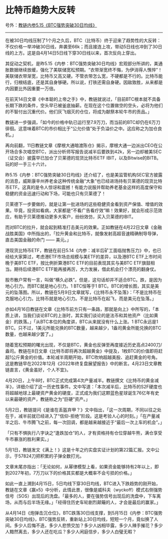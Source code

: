 # 比特币趋势大反转

号外：[教链内参5.15《BTC强势突破30日均线》](http://rd.liujiaolian.com/i/20240515)

* * *

在被30日均线压制了1个月之久后，BTC（比特币）终于迎来了趋势性的大反转：不仅价格一举冲破30日线，奔袭至66k；而且接连上攻，带动5日线也冲到了30日线的上方。这是自4月14日5日线下穿30日线以来，首次反向上穿出。

其促动之契机，是昨5.15《内参：BTC强势突破30日均线》宏观部分所讲的，美通胀数据继续放缓，强化了美联储宽松预期。“衣带渐宽终不悔，为伊消得人憔悴”！美联储衣带渐宽，比特币又高又硬。不管衣带怎么宽，不硬都是不行的。比特币能行，归根结底，还是其自身够硬。所以说，打铁还需自身硬。因敌致胜，从来都是内因要比外因重要一万倍。

在前天14日文章《中本聪的上帝之手》中，教链就说过，「目前BTC根本就不具备长期下跌的条件，空头早已被釜底抽薪。在现在这个位置做空的空头，必将为他们的不智付出沉重代价。他们灰飞烟灭的仓位，将成为献祭本轮牛市的贡品。」

教链进一步强调，「如今的价格中轨已运行至7.9万刀，而当前的BTC却仍在6万刀徘徊。这意味着BTC的市价相比于“公允价值”处于负溢价之中。这应称之为加仓良机。」

再向前翻，11日教链文章《摩根大通暗渡陈仓》揭示，摩根大通一边派出CEO在公开场合多次唱空BTC，派出分析师写报告说减半后要跌到42k，另一边却被美SEC（证交会）披露早已加仓了贝莱德的现货比特币ETF IBIT，以及Bitwise的BITB。玩的好一手三十六计。

昨5.15《内参：BTC强势突破30日均线》还介绍了，也是美监管机构SEC官方披露的消息，威斯康辛州养老金这种传统金融“大象”也已经进场持有贝莱德的现货比特币ETF。这真的是令人惊讶和震撼！有能力说服并帮助养老基金这样的高度保守和稳健的资金迅速行动和下场，可能也只有贝莱德了！

贝莱德下一步要做的，就是让第一批进场的这些稳健资金看到资产保值、增值的效果。毕竟，投资如看病，大家都是“不看广告看疗效”嘛！效果好，就会形成示范效应，有助于贝莱德推动更多大客户，纷纷效仿，买入贝莱德的IBIT。

而对BTC的拉升，就会起到精准打击美元的效果。正如教链在4月22日文章《金融战胜美国》中所指出的，「拉升黄金和比特币，就像发射高超音速精确制导导弹，直击美国金融的命门 —— 美元。」

港现货比特币ETF，教链在前日5.14《内参：减半后矿工面临抛售压力》中，也已经给大家算过，考虑港ETF市场总规模与美ETF的差异，以及港BTC ETF上市时间晚于美BTC ETF，按比例折算港BTC ETF的目前表现其实与美BTC ETF旗鼓相当。期待后续港BTC ETF能再接再厉，大力发展，借此机会打个漂亮的翻身仗。

股市散户常有一言，叫做“横久必跌”。但是，这句话却并不适合BTC。跌，是因为地心引力。而BTC就是地心引力。1 BTC恒等于1 BTC。BTC的增长图，其实是美元的坠落图。所以，教链在5月9日文章就写，《比特币永不坠落》：「不是比特币在克服地心引力。比特币就是地心引力。不是比特币在起飞，而是美元在坠落。」

亦如4月16日教链在文章《比特币前方只有一条路，那就是向上》中所写的，「本质上讲，当我们谈论BTC的上涨时，其实我们谈论的是法币和其他资产（比如黄金）的跌落。」「从BTC本位的角度讲，BTC从来就没有什么上涨。1 BTC永远是1 BTC。只不过，1美元所能兑换的BTC数量，越来越少，1盎司黄金所能兑换的BTC数量，也越来越少罢了。」

随着宽松预期的曙光出现，不仅是BTC，黄金也反弹至再度接近历史高点2400刀/盎司。教链在8日文章《比特币即将再次超越黄金》中提及，1枚BTC的价值即将赶超1公斤黄金的价值。本轮减半周期开始，BTC吹响超越美股、追赶黄金的号角。这是教链早在2022年12月《2022年终复盘展望报告》中的断言。4月23日文章教链直言，《黄金虽好，个人不宜》。

4月20日，上午8时，BTC正式完成第4次产量减半。教链撰文《比特币的黄金减半》，详细介绍了这一历史性事件。文中写道：「本次减半后，比特币的S2F硬度也将超越地球上最硬资产黄金的硬度，正式成为我们这颗蓝色星球诞生76亿年有史以来最硬的资产，教链称之为“巨硬”资产。」

5月2日，教链提问《是谁在丢盔弃甲？》文中指出，「这一次周期，不同以往之处在于，减半前就已经进入了“信仰-拒绝”阶段。这是考验人心的时刻。」「在产量减半之后、牛市腾飞之前，每一次回调，都是越来越接近于“最后一次上车的机会”。」

「只有不惧执行八字诀之“逢跌加仓”的人，才有资格持有仓位穿越牛熊，满仓享受牛市暴涨的胜利果实。」

5月1日，教链发文《满上！》这是十年之约实盘实证计划的第22篇汇报。文中公示，于57824刀把积累的子弹全数打光。

文章末尾亦指出：「无论如何，从幂律模型上看，如果资金能够持有2年以上，即到2027年初，7万刀以下的价格其实都是大概率不会亏损的价格。」

如此一直上溯到4月15日，5日均线下穿30日均线，BTC进入下跌趋势的刚开始，教链在文章《赢x5》中分析，此情此景，很像是威科夫（wyckoff）模式右侧强势信号（SOS）出现后的洗盘。「最多的人，要在强势信号出现后的洗盘中，下车离场，从而与后半场无缘。」「经得住历史车轮剧烈颠簸的人，才会是最后的赢家。」

从4月14日《炮弹击沉仓位》，BTC跌落30日线支撑，到5月15日《内参：BTC强势突破30日均线》，BTC强势反转，重新站上30日均线，短短一个月，竟似换了人间。多少人后悔不迭，多少人悲愤交加？多少人凶相毕露，多少人辣手摧花？多少人黯然离去，多少人还在吃瓜？多少人闲庭信步，多少人白璧无暇？

